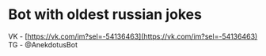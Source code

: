 # Bot with oldest russian jokes

VK - [https://vk.com/im?sel=-54136463](https://vk.com/im?sel=-54136463)
TG - @AnekdotusBot
